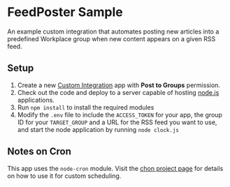 # FeedPoster Sample

An example custom integration that automates posting new articles into a predefined Workplace group when new content appears on a given RSS feed. 

## Setup
1. Create a new [Custom Integration](https://developers.facebook.com/docs/workplace/custom-integrations) app with **Post to Groups** permission.
2. Check out the code and deploy to a server capable of hosting [node.js](https://nodejs.org) applications.
3. Run `npm install` to install the required modules
4. Modify the `.env` file to include the `ACCESS_TOKEN` for your app, the group ID for your `TARGET_GROUP` and a URL for the RSS feed you want to use, and start the node application by running `node clock.js`

## Notes on Cron
This app uses the `node-cron` module. Visit the [chon project page](https://github.com/ncb000gt/node-cron) for details on how to use it for custom scheduling.